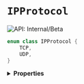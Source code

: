 # `IPProtocol`


![API: Internal/Beta](https://img.shields.io/static/v1?label=API&message=Internal/Beta&color=red&style=flat-square)



```kotlin
enum class IPProtocol {
    TCP,
    UDP,
}
```

<details>
<summary>
<b>Properties</b>
</summary>

<details>
<summary>
<code>TCP</code>
</summary>





</details>

<details>
<summary>
<code>UDP</code>
</summary>





</details>



</details>

